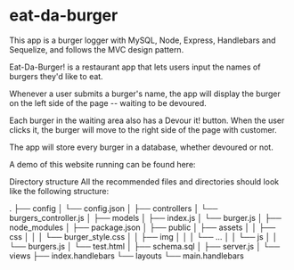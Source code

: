 # eat-da-burger

This app is a burger logger with MySQL, Node, Express, Handlebars and Sequelize, and follows the MVC design pattern.

Eat-Da-Burger! is a restaurant app that lets users input the names of burgers they'd like to eat.

Whenever a user submits a burger's name, the app will display the burger on the left side of the page -- waiting to be devoured.

Each burger in the waiting area also has a Devour it! button. When the user clicks it, the burger will move to the right side of the page with customer.

The app will store every burger in a database, whether devoured or not.

A demo of this website running can be found here: 

Directory structure
All the recommended files and directories should look like the following structure:

.
├── config
│   └── config.json
│ 
├── controllers
│   └── burgers_controller.js
│
├── models
│   ├── index.js
│   └── burger.js
│ 
├── node_modules
│ 
├── package.json
│
├── public
│   ├── assets
│   │   ├── css
│   │   │   └── burger_style.css
│   │   ├── img
│   │   │   └── ...
│   │   └── js
│   │       └── burgers.js
│   └── test.html
│
├── schema.sql
│
├── server.js
│
└── views
    ├── index.handlebars
    └── layouts
        └── main.handlebars